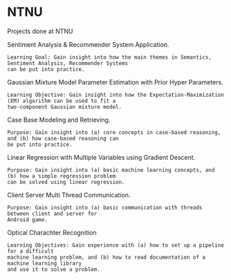 # NTNU
Projects done at NTNU

Sentiment Analysis & Recommender System Application.

    Learning Goal: Gain insight into how the main themes in Semantics, Sentiment Analysis, Recommender Systems
	can be put into practice.


	
Gaussian Mixture Model Parameter Estimation with Prior Hyper Parameters.

    Learning Objective: Gain insight into how the Expectation-Maximization (EM) algorithm can be used to fit a
	two-component Gaussian mixture model.

	

Case Base Modeling and Retrieving.

    Purpose: Gain insight into (a) core concepts in case-based reasoning, and (b) how case-based reasoning can
	be put into practice.
    
	

Linear Regression with Multiple Variables using Gradient Descent.

	Purpose: Gain insight into (a) basic machine learning concepts, and (b) how a simple regression problem
	can be solved using linear regression.
	

	
Client Server Multi Thread Communication.

	Purpose: Gain insight into (a) basic communication with threads between client and server for
	Android game.	
	
	
	
Optical Charachter Recognition

	Learning Objectives: Gain experience with (a) how to set up a pipeline for a difficult
	machine learning problem, and (b) how to read documentation of a machine learning library
	and use it to solve a problem.
	